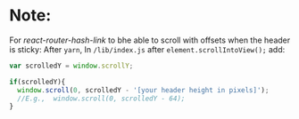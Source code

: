 # Note:

For *react-router-hash-link* to bhe able to scroll with offsets when the header is sticky:
After ``yarn``, In ``/lib/index.js`` after ``element.scrollIntoView();`` add:

```javascript
var scrolledY = window.scrollY;

if(scrolledY){
  window.scroll(0, scrolledY - '[your header height in pixels]');
  //E.g.,  window.scroll(0, scrolledY - 64);
}
```
